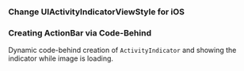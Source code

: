 
### Change UIActivityIndicatorViewStyle for iOS

<snippet id='large-ios-indicator-xml'/>
<snippet id='large-ios-indicator'/>
<snippet id='large-ios-indicator-ts'/>

### Creating ActionBar via Code-Behind

Dynamic code-behind creation of `ActivityIndicator` and showing the indicator while image is loading.
<snippet id='activity-indicator-code-behind'/>
<snippet id='activity-indicator-code-behind-ts'/>